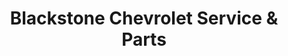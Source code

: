 ---
title: "Blackstone Chevrolet Service & Parts"
url: /fresno/blackstone-chevrolet-service-und-parts/
shop: Autowerkstatt
---
